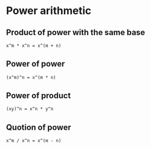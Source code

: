 # Power arithmetic

## Product of power with the same base

```latex
x^m * x^n = x^(m + n)
```

## Power of power

```latex
(x^m)^n = x^(m * n)
```
## Power of product

```latex
(xy)^n = x^n * y^n
```
## Quotion of power

```latex
x^m / x^n = x^(m - n)
```
